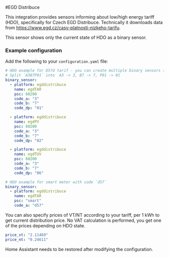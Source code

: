 #EGD Distribuce

This integration provides sensors informing about low/high energy tariff (HDO), specifically for Czech EGD Distribuce. Technically it downloads data from https://www.egd.cz/casy-platnosti-nizkeho-tarifu.

This sensor shows only the current state of HDO as a binary sensor.

### Example configuration

Add the following to your `configuration.yaml` file:

```yaml
# HDO example for D57d tarif - you can create multiple binary sensors (A3B7P1 A3B7P2 A3B7P6)
# Split `A3B7P01` into  A3 -> 3, B7 -> 7, P01 -> 01
binary_sensor:
  - platform: egddistribuce
    name: egdTAR
    psc: 60200
    code_a: "3"
    code_b: "7"
    code_dp: "01"

  - platform: egddistribuce
    name: egdPV
    psc: 60200
    code_a: "3"
    code_b: "7"
    code_dp: "02"

  - platform: egddistribuce
    name: egdTUV
    psc: 60200
    code_a: "3"
    code_b: "7"
    code_dp: "06"

# HDO example for smart meter with code `d57`
binary_sensor:
  - platform: egddistribuce
    name: egdTAR
    psc: "smart"
    code_a: "d57"
```

You can also specify prices of VT/NT according to your tariff, per 1 kWh to get current distribution price. No VAT calculation is performed, you get one of the prices depending on HDO state.

```yaml
price_vt: "2.11469"
price_nt: "0.24611"
```

Home Assistant needs to be restored after modifying the configuration.

